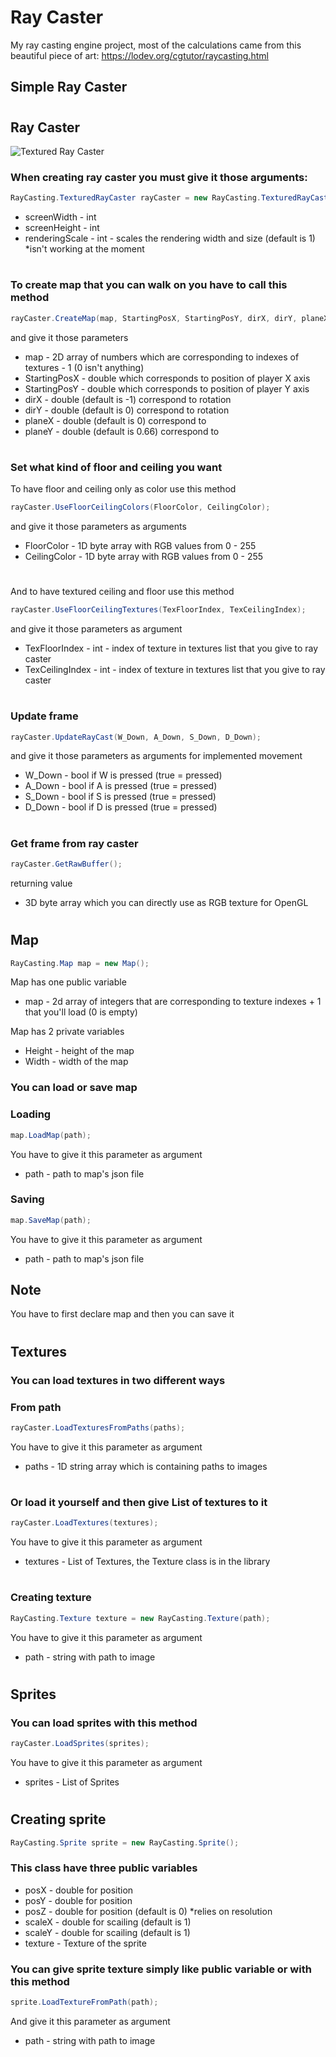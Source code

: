 # Ray Caster
My ray casting engine project, most of the calculations came from this beautiful piece of art: https://lodev.org/cgtutor/raycasting.html

## **Simple Ray Caster**

#

## **Ray Caster**
![Textured Ray Caster](https://github.com/CallMeRZIBI/Ray_Casting/blob/Development/readme/textured_ray_caster.gif)
### When creating ray caster you must give it those arguments:
```C#
RayCasting.TexturedRayCaster rayCaster = new RayCasting.TexturedRayCaster(screenWidth, screenHeight, renderingScale);
```
- screenWidth - int 
- screenHeight - int
- renderingScale - int - scales the rendering width and size (default is 1) *isn't working at the moment

#

### To create map that you can walk on you have to call this method
```C#
rayCaster.CreateMap(map, StartingPosX, StartingPosY, dirX, dirY, planeX, planeY);
```
and give it those parameters
- map - 2D array of numbers which are corresponding to indexes of textures - 1 (0 isn't anything)
- StartingPosX - double which corresponds to position of player X axis
- StartingPosY - double which corresponds to position of player Y axis
- dirX - double (default is -1) correspond to rotation
- dirY - double (default is 0) correspond to rotation
- planeX - double (default is 0) correspond to
- planeY - double (default is 0.66) correspond to

#

### Set what kind of floor and ceiling you want
To have floor and ceiling only as color use this method
```C#
rayCaster.UseFloorCeilingColors(FloorColor, CeilingColor);
```
and give it those parameters as arguments
- FloorColor - 1D byte array with RGB values from 0 - 255
- CeilingColor - 1D byte array with RGB values from 0 - 255

#

And to have textured ceiling and floor use this method
```C#
rayCaster.UseFloorCeilingTextures(TexFloorIndex, TexCeilingIndex);
```
and give it those parameters as argument
- TexFloorIndex - int - index of texture in textures list that you give to ray caster
- TexCeilingIndex - int - index of texture in textures list that you give to ray caster

#

### Update frame
```C#
rayCaster.UpdateRayCast(W_Down, A_Down, S_Down, D_Down);
```
and give it those parameters as arguments for implemented movement
- W_Down - bool if W is pressed (true = pressed)
- A_Down - bool if A is pressed (true = pressed)
- S_Down - bool if S is pressed (true = pressed)
- D_Down - bool if D is pressed (true = pressed)

#

### Get frame from ray caster
```C#
rayCaster.GetRawBuffer();
```
returning value
- 3D byte array which you can directly use as RGB texture for OpenGL

#

## **Map**
```C#
RayCasting.Map map = new Map();
```
Map has one public variable
- map - 2d array of integers that are corresponding to texture indexes + 1 that you'll load (0 is empty)

Map has 2 private variables
- Height - height of the map
- Width - width of the map
### You can load or save map
### Loading
```C#
map.LoadMap(path);
```
You have to give it this parameter as argument
- path - path to map's json file
### Saving
```C#
map.SaveMap(path);
```
You have to give it this parameter as argument
- path - path to map's json file
## Note
You have to first declare map and then you can save it
#

## **Textures**
### You can load textures in two different ways
### From path
```C#
rayCaster.LoadTexturesFromPaths(paths);
```
You have to give it this parameter as argument
- paths - 1D string array which is containing paths to images

#

### Or load it yourself and then give List of textures to it
```C#
rayCaster.LoadTextures(textures);
```
You have to give it this parameter as argument
- textures - List of Textures, the Texture class is in the library

#

### Creating texture
```C#
RayCasting.Texture texture = new RayCasting.Texture(path);
```
You have to give it this parameter as argument
- path - string with path to image

#

## **Sprites**
### You can load sprites with this method
```C#
rayCaster.LoadSprites(sprites);
```
You have to give it this parameter as argument
- sprites - List of Sprites

#

## Creating sprite
```C#
RayCasting.Sprite sprite = new RayCasting.Sprite();
```
### This class have three public variables
- posX - double for position
- posY - double for position
- posZ - double for position (default is 0) *relies on resolution
- scaleX - double for scailing (default is 1)
- scaleY - double for scailing (default is 1)
- texture - Texture of the sprite
### You can give sprite texture simply like public variable or with this method
```C#
sprite.LoadTextureFromPath(path);
```
And give it this parameter as argument
- path - string with path to image